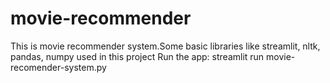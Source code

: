 # movie-recommender
This is movie recommender system.Some basic libraries like streamlit, nltk, pandas, numpy used in this project
Run the app: streamlit run movie-recomender-system.py
